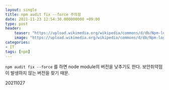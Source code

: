 ```yaml
---
layout: single
title: npm audit fix --force 주의점
date: 2021-11-23 12:54:30.000000000 +09:00
type: post
header:
    teaser: "https://upload.wikimedia.org/wikipedia/commons/d/db/Npm-logo.svg"
    image: "https://upload.wikimedia.org/wikipedia/commons/d/db/Npm-logo.svg"
categories:
- IT
tags: [npm]
---
```


`npm audit fix --force` 를 하면 node module의 버전을 낮추기도 한다. 보안취약점이 발생하지 않는 버전을 찾기 때문.

20211027
